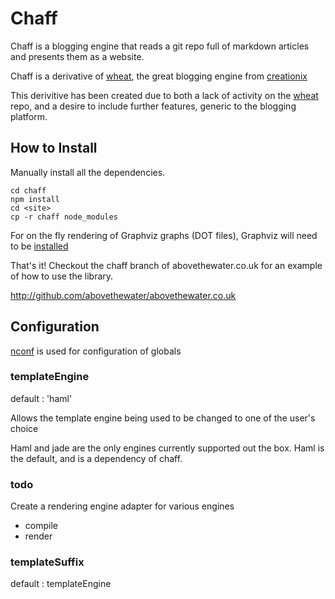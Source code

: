 # Chaff

Chaff is a blogging engine that reads a git repo full of markdown articles and presents them as a website.

Chaff is a derivative of [wheat][], the great blogging engine from [creationix][]

This derivitive has been created due to both a lack of activity on the [wheat][] repo, and a desire to include further features, generic to the blogging platform.

## How to Install

Manually install all the dependencies.

    cd chaff
    npm install
    cd <site>
    cp -r chaff node_modules

For on the fly rendering of Graphviz graphs (DOT files), Graphviz will need to be [installed](http://www.graphviz.org/Download..php)

That's it!  Checkout the chaff branch of abovethewater.co.uk for an example of how to use the library.

<http://github.com/abovethewater/abovethewater.co.uk>

## Configuration

[nconf][] is used for configuration of globals

### templateEngine

default : 'haml'

Allows the template engine being used to be changed to one of the user's choice

Haml and jade are the only engines currently supported out the box.
Haml is the default, and is a dependency of chaff.

### todo

Create a rendering engine adapter for various engines
- compile
- render

### templateSuffix

default : templateEngine

[wheat]: https://github.com/creationix/wheat
[nconf]: https://github.com/flatiron/nconf
[creationix]: http://github.com/creationix

